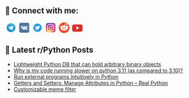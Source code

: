 ## 🔎 Connect with me:
[<img src="https://github.com/bullbesh/bullbesh/blob/main/images/Telegram.png" width="32" height="32" />](https://t.me/bullbesh)
[<img src="https://github.com/bullbesh/bullbesh/blob/main/images/VK.png" width="32" height="32" />](https://vk.com/bullbesh)
[<img src="https://github.com/bullbesh/bullbesh/blob/main/images/Twitter.png" width="32" height="32" />](https://twitter.com/bullbesh1)
[<img src="https://github.com/bullbesh/bullbesh/blob/main/images/Instagram.png" width="32" height="32" />](https://www.instagram.com/bullbesh)
[<img src="https://github.com/bullbesh/bullbesh/blob/main/images/Reddit.png" width="32" height="32" />](https://www.reddit.com/user/bullbesh)
[<img src="https://github.com/bullbesh/bullbesh/blob/main/images/YouTube.png" width="32" height="32" />](https://www.youtube.com/channel/UCtfjRs6uzgq5mfm8S06WTcg)

## 📕 Latest r/Python Posts
<!-- BLOG-POST-LIST:START -->
- [Lightweight Python DB that can hold arbitrary binary objects](https://www.reddit.com/r/Python/comments/ytfzug/lightweight_python_db_that_can_hold_arbitrary/)
- [Why is my code running slower on python 3.11 &lpar;as compared to 3.10&rpar;?](https://www.reddit.com/r/Python/comments/ytfbjt/why_is_my_code_running_slower_on_python_311_as/)
- [Run external programs intuitively in Python](https://www.reddit.com/r/Python/comments/ytehq3/run_external_programs_intuitively_in_python/)
- [Getters and Setters: Manage Attributes in Python – Real Python](https://www.reddit.com/r/Python/comments/yteg78/getters_and_setters_manage_attributes_in_python/)
- [Customizable meme filter](https://www.reddit.com/r/Python/comments/ytcr3r/customizable_meme_filter/)
<!-- BLOG-POST-LIST:END -->

